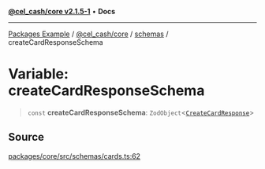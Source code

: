 [**@cel_cash/core v2.1.5-1**](../../README.md) • **Docs**

***

[Packages Example](../../../../README.md) / [@cel\_cash/core](../../README.md) / [schemas](../README.md) / createCardResponseSchema

# Variable: createCardResponseSchema

> `const` **createCardResponseSchema**: `ZodObject`\<[`CreateCardResponse`](../../index/type-aliases/CreateCardResponse.md)\>

## Source

[packages/core/src/schemas/cards.ts:62](https://github.com/Pyxlab/celcash/blob/a34e89ae69c9dcb41ba66226cb05c8c8b83b7cf4/packages/core/src/schemas/cards.ts#L62)
